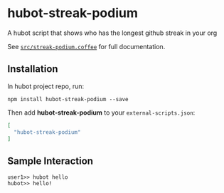 # hubot-streak-podium

A hubot script that shows who has the longest github streak in your org

See [`src/streak-podium.coffee`](src/streak-podium.coffee) for full documentation.

## Installation

In hubot project repo, run:

`npm install hubot-streak-podium --save`

Then add **hubot-streak-podium** to your `external-scripts.json`:

```json
[
  "hubot-streak-podium"
]
```

## Sample Interaction

```
user1>> hubot hello
hubot>> hello!
```
